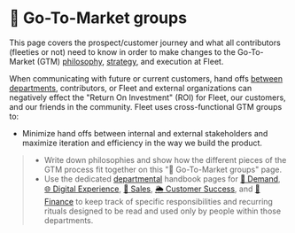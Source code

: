 # 🦄 Go-To-Market groups

This page covers the prospect/customer journey and what all contributors (fleeties or not) need to know in order to make changes to the Go-To-Market (GTM) [philosophy](https://fleetdm.com/handbook/company/why-this-way#why-dont-we-sell-like-everyone-else), [strategy](https://fleetdm.com/handbook/company/go-to-market-groups#strategy), and execution at Fleet.

When communicating with future or current customers, hand offs [between departments](https://fleetdm.com/handbook/company#org-chart), contributors, or Fleet and external organizations can negatively effect the "Return On Investment" (ROI) for Fleet, our customers, and our friends in the community. Fleet uses cross-functional GTM groups to: 
- Minimize hand offs between internal and external stakeholders and maximize iteration and efficiency in the way we build the product.

> - Write down philosophies and show how the different pieces of the GTM process fit together on this "🦄 Go-To-Market groups" page.
> - Use the dedicated [departmental](https://fleetdm.com/handbook/company#org-chart) handbook pages for [🫧 Demand](https://fleetdm.com/handbook/marketing), [🌐 Digital Experience](https://fleetdm.com/handbook/digital-experience), [🐋 Sales](https://fleetdm.com/handbook/sales), [🌦️ Customer Success](https://fleetdm.com/handbook/customer-success), and [💸 Finance](https://fleetdm.com/handbook/finance) to keep track of specific responsibilities and recurring rituals designed to be read and used only by people within those departments.


